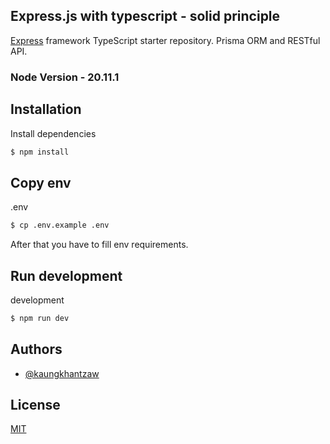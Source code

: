 ## Express.js with typescript - solid principle

[Express](https://github.com/expressjs/express) framework TypeScript starter repository. Prisma ORM and RESTful API.

### Node Version - 20.11.1

## Installation

Install dependencies

```bash
$ npm install
```

## Copy env

.env

```bash
$ cp .env.example .env 
```
After that you have to fill env requirements.

## Run development

development

```bash
$ npm run dev
```
## Authors

- [@kaungkhantzaw](https://www.github.com/kaungkhantzawdev)


## License

[MIT](https://choosealicense.com/licenses/mit/)


